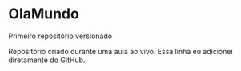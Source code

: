 # OlaMundo
 Primeiro repositório versionado

 Repositório criado durante uma aula ao vivo.
 Essa linha eu adicionei diretamente do GitHub.
